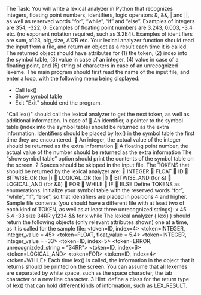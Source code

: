 The Task:
You will write a lexical analyzer in Python that recognizes integers, floating point numbers,
identifiers, logic operators &, &&, | and ||, as well as reserved words “for”, “while”, “if” and
“else”. Examples of integers are 354, -322, 0. Examples of floating point numbers are 3.243,
0.003, -3.4 etc. (no exponent notation required, such as 3.2E4). Examples of identifiers are sum,
x123, big_size, A12R etc.
Your lexical analyzer function should read the input from a file, and return an object as a result
each time it is called. The returned object should have attributes for (1) the token, (2) index into
the symbol table, (3) value in case of an integer, (4) value in case of a floating point, and (5)
string of characters in case of an unrecognized lexeme.
The main program should first read the name of the input file, and enter a loop, with the
following menu being displayed:
- Call lex()
- Show symbol table
- Exit
"Exit" should end the program.

"Call lex()" should call the lexical analyzer to get the next token, as well as additional
information. In case of
 An identifier, a pointer to the symbol table (index into the symbol table) should be
returned as the extra information. Identifiers should be placed by lex() in the symbol
table the first time they are encountered.
 An integer, the actual value of the integer should be returned as the extra information
 A floating point number, the actual value of the number should be returned as the extra
information
The “show symbol table” option should print the contents of the symbol table on the screen.
2
Spaces should be skipped in the input file.
 The TOKENS that should be returned by the lexical analyzer are:
 INTEGER
 FLOAT
 ID
 BITWISE_OR (for |)
 LOGICAL_OR (for ||)
 BITWISE_AND (for &)
 LOGICAL_AND (for &&)
 FOR
 WHILE
 IF
 ELSE
Define TOKENS as enumerations.
Initialize your symbol table with the reserved words “for”, “while”, “if”, “else”, so that
identifiers are placed in positions 4 and higher.
Sample file contents (you should have a different file with at least two of each kind of TOKEN,
as well as at least three unrecognized strings):
x 45 5.4 -33 size 34RR y1234 && for x while
The lexical analyzer ( lex() ) should return the following objects (only relevant attributes shown)
one at a time, as it is called for the sample file:
<token=ID, index=4>
<token=INTEGER, integer_value = 45>
<token=FLOAT, float_value = 5.4>
<token=INTEGER, integer_value = -33>
<token=ID, index=5>
<token=ERROR, unrecognizded_string = “34RR”>
<token=ID, index=6>
<token=LOGICAL_AND>
<token=FOR>
<token=ID, index=4>
<token=WHILE>
Each time lex() is called, the information in the object that it returns should be printed on the
screen.
You can assume that all lexemes are separated by white space, such as the space character, the
tab character or a new line character.
3
Hint: define a class for the return type of lex() that can hold different kinds of information, such
as LEX_RESULT. 
